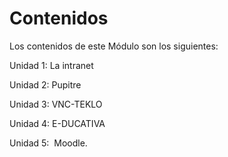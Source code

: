 
# Contenidos

Los contenidos de este Módulo son los siguientes:

Unidad 1: La intranet

Unidad 2: Pupitre

Unidad 3: VNC-TEKLO

Unidad 4: E-DUCATIVA

Unidad 5:  Moodle.


